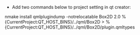 + Add two commands below to project setting in qt creator:

nmake install
qmlplugindump -notrelocatable Box2D 2.0 %{CurrentProject:QT_HOST_BINS}/../qml/Box2D > %{CurrentProject:QT_HOST_BINS}/../qml/Box2D/plugin.qmltypes